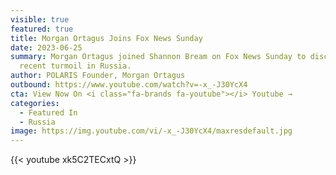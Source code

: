 ```yaml
---
visible: true
featured: true
title: Morgan Ortagus Joins Fox News Sunday
date: 2023-06-25
summary: Morgan Ortagus joined Shannon Bream on Fox News Sunday to discuss the
  recent turmoil in Russia.
author: POLARIS Founder, Morgan Ortagus
outbound: https://www.youtube.com/watch?v=-x_-J30YcX4
cta: View Now On <i class="fa-brands fa-youtube"></i> Youtube →
categories:
  - Featured In
  - Russia
image: https://img.youtube.com/vi/-x_-J30YcX4/maxresdefault.jpg
---
```


{{< youtube xk5C2TECxtQ >}}